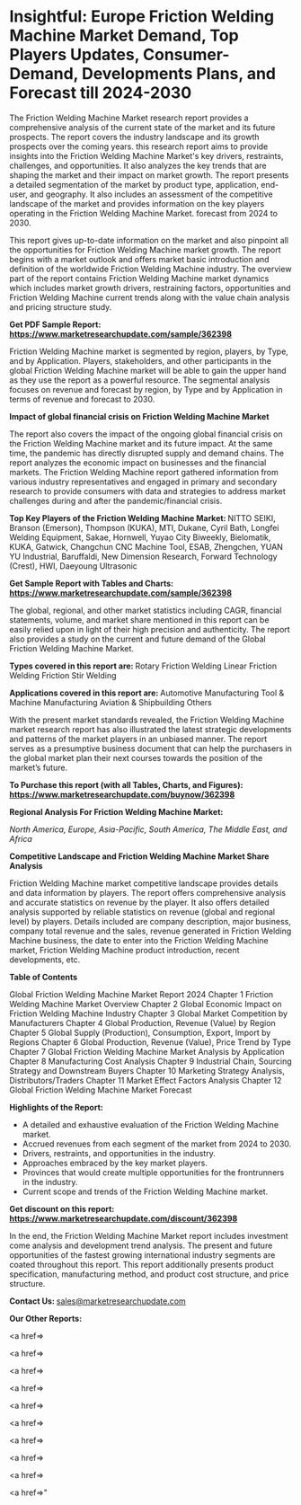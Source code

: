 # Insightful: Europe Friction Welding Machine Market Demand, Top Players Updates, Consumer-Demand, Developments Plans, and Forecast till 2024-2030

The Friction Welding Machine Market research report provides a comprehensive analysis of the current state of the market and its future prospects. The report covers the industry landscape and its growth prospects over the coming years. this research report aims to provide insights into the Friction Welding Machine Market's key drivers, restraints, challenges, and opportunities. It also analyzes the key trends that are shaping the market and their impact on market growth. The report presents a detailed segmentation of the market by product type, application, end-user, and geography. It also includes an assessment of the competitive landscape of the market and provides information on the key players operating in the Friction Welding Machine Market. forecast from 2024 to 2030.

This report gives up-to-date information on the market and also pinpoint all the opportunities for Friction Welding Machine market growth. The report begins with a market outlook and offers market basic introduction and definition of the worldwide Friction Welding Machine industry. The overview part of the report contains Friction Welding Machine market dynamics which includes market growth drivers, restraining factors, opportunities and Friction Welding Machine current trends along with the value chain analysis and pricing structure study.

<strong><b>Get PDF Sample Report: <a href=https://www.marketresearchupdate.com/sample/362398>https://www.marketresearchupdate.com/sample/362398</a></b></strong>

Friction Welding Machine market is segmented by region, players, by Type, and by Application. Players, stakeholders, and other participants in the global Friction Welding Machine market will be able to gain the upper hand as they use the report as a powerful resource. The segmental analysis focuses on revenue and forecast by region, by Type and by Application in terms of revenue and forecast to 2030.

<strong><b>Impact of global financial crisis on Friction Welding Machine Market</b></strong>

The report also covers the impact of the ongoing global financial crisis on the Friction Welding Machine market and its future impact. At the same time, the pandemic has directly disrupted supply and demand chains. The report analyzes the economic impact on businesses and the financial markets. The Friction Welding Machine report gathered information from various industry representatives and engaged in primary and secondary research to provide consumers with data and strategies to address market challenges during and after the pandemic/financial crisis.

<strong><b>Top Key Players of the Friction Welding Machine Market:
</b></strong>NITTO SEIKI, Branson (Emerson), Thompson (KUKA), MTI, Dukane, Cyril Bath, Longfei Welding Equipment, Sakae, Hornwell, Yuyao City Biweekly, Bielomatik, KUKA, Gatwick, Changchun CNC Machine Tool, ESAB, Zhengchen, YUAN YU Industrial, Baruffaldi, New Dimension Research, Forward Technology (Crest), HWI, Daeyoung Ultrasonic<strong><b>
</b></strong>

<strong><b>Get Sample Report with Tables and Charts: <a href=https://www.marketresearchupdate.com/sample/362398>https://www.marketresearchupdate.com/sample/362398</a></b></strong>

The global, regional, and other market statistics including CAGR, financial statements, volume, and market share mentioned in this report can be easily relied upon in light of their high precision and authenticity. The report also provides a study on the current and future demand of the Global Friction Welding Machine Market.

<strong><b>Types covered in this report are:
</b></strong>Rotary Friction Welding
Linear Friction Welding
Friction Stir Welding<strong><b>
</b></strong>

<strong><b>Applications covered in this report are:
</b></strong>Automotive Manufacturing
Tool & Machine Manufacturing
Aviation & Shipbuilding
Others<strong><b>
</b></strong>

With the present market standards revealed, the Friction Welding Machine market research report has also illustrated the latest strategic developments and patterns of the market players in an unbiased manner. The report serves as a presumptive business document that can help the purchasers in the global market plan their next courses towards the position of the market’s future.

<strong><b>To Purchase this report (with all Tables, Charts, and Figures): <a href=https://www.marketresearchupdate.com/buynow/362398>https://www.marketresearchupdate.com/buynow/362398</a></b></strong>

<strong><b>Regional Analysis For Friction Welding Machine Market:</b></strong>

<em><i>North America, Europe, Asia-Pacific, South America, The Middle East, and Africa</i></em>

<strong><b>Competitive Landscape and Friction Welding Machine Market Share Analysis</b></strong>

Friction Welding Machine market competitive landscape provides details and data information by players. The report offers comprehensive analysis and accurate statistics on revenue by the player. It also offers detailed analysis supported by reliable statistics on revenue (global and regional level) by players. Details included are company description, major business, company total revenue and the sales, revenue generated in Friction Welding Machine business, the date to enter into the Friction Welding Machine market, Friction Welding Machine product introduction, recent developments, etc.

<strong><b>Table of Contents</b></strong>

Global Friction Welding Machine Market Report 2024
Chapter 1 Friction Welding Machine Market Overview
Chapter 2 Global Economic Impact on Friction Welding Machine Industry
Chapter 3 Global Market Competition by Manufacturers
Chapter 4 Global Production, Revenue (Value) by Region
Chapter 5 Global Supply (Production), Consumption, Export, Import by Regions
Chapter 6 Global Production, Revenue (Value), Price Trend by Type
Chapter 7 Global Friction Welding Machine Market Analysis by Application
Chapter 8 Manufacturing Cost Analysis
Chapter 9 Industrial Chain, Sourcing Strategy and Downstream Buyers
Chapter 10 Marketing Strategy Analysis, Distributors/Traders
Chapter 11 Market Effect Factors Analysis
Chapter 12 Global Friction Welding Machine Market Forecast

<strong><b>Highlights of the Report:</b></strong>

- A detailed and exhaustive evaluation of the Friction Welding Machine market.
- Accrued revenues from each segment of the market from 2024 to 2030.
- Drivers, restraints, and opportunities in the industry.
- Approaches embraced by the key market players.
- Provinces that would create multiple opportunities for the frontrunners in the industry.
- Current scope and trends of the Friction Welding Machine market.

<strong><b>Get discount on this report: <a href=https://www.marketresearchupdate.com/discount/362398>https://www.marketresearchupdate.com/discount/362398</a></b></strong>

In the end, the Friction Welding Machine Market report includes investment come analysis and development trend analysis. The present and future opportunities of the fastest growing international industry segments are coated throughout this report. This report additionally presents product specification, manufacturing method, and product cost structure, and price structure.

<strong><b>Contact Us:
</b></strong>sales@marketresearchupdate.com

<strong>Our Other Reports:</strong>

<a href=></a>

<a href=></a>

<a href=></a>

<a href=></a>

<a href=></a>

<a href=></a>

<a href=></a>

<a href=></a>

<a href=></a>

<a href=></a>"
